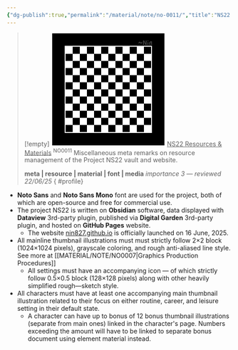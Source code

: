 ```yaml
---
{"dg-publish":true,"permalink":"/material/note/no-0011/","title":"NS22 Resources & Materials","tags":["-note","-meta"]}
---
```


>[!empty]
> ![RESOURCE/ASSET/OTHER/PlaceholderIcon.png|icon](/img/user/RESOURCE/ASSET/OTHER/PlaceholderIcon.png) <u class="title">NS22 Resources & Materials</u> <sup class="title">NO0011</sup> <b class="title"> </b>
> Miscellaneous meta remarks on resource management of the Project NS22 vault and website.
> 
> <b>meta | resource | material | font | media</b>
> <i class="small">importance 3 — reviewed 22/06/25</i>
{ #profile}


- **Noto Sans** and **Noto Sans Mono** font are used for the project, both of which are open-source and free for commercial use.
- The project NS22 is written on **Obsidian** software, data displayed with **Dataview** 3rd-party plugin, published via **Digital Garden** 3rd-party plugin, and hosted on **GitHub Pages** website.
	- The website [nin827.github.io](https://nin827.github.io) is officially launched on 16 June, 2025.
- All mainline thumbnail illustrations must must strictly follow 2×2 block (1024×1024 pixels), grayscale coloring, and rough anti-aliased line style. See more at [[MATERIAL/NOTE/NO0007\|Graphics Production Procedures]]
	- All settings must have an accompanying icon — of which strictly follow 0.5×0.5 block (128×128 pixels) along with other heavily simplified rough—sketch style.
- All characters must have at least one accompanying main thumbnail illustration related to their focus on either routine, career, and leisure setting in their default state.
	- A character can have up to bonus of 12 bonus thumbnail illustrations (separate from main ones) linked in the character's page. Numbers exceeding the amount will have to be linked to separate bonus document using element material instead.
